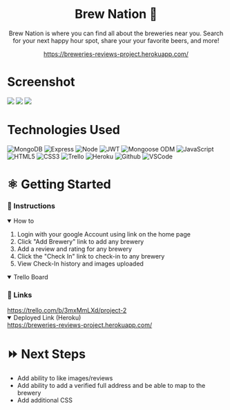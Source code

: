 <div align="center">

# Brew Nation 🍺

Brew Nation is where you can find all about the breweries near you. Search for your next happy hour spot, share your your favorite beers, and more!

<a href="https://breweries-reviews-project.herokuapp.com/">https://breweries-reviews-project.herokuapp.com/</a>

</div>

# Screenshot

<img src="https://i.imgur.com/6haFMdC.png">
<img src="https://i.imgur.com/oknCWGG.png">
<img src="https://i.imgur.com/FM3mmn8.png">

# Technologies Used

![MongoDB](https://img.shields.io/badge/-MongoDB-333?style=flat&logo=mongodb)
![Express](https://img.shields.io/badge/-Express-333?style=flat&logo=express)
![Node](https://img.shields.io/badge/-Node.js-333?style=flat&logo=node.js)
![JWT](https://img.shields.io/badge/-JSON_Web_Tokens-333?style=flat&logo=jsonwebtokens)
![Mongoose ODM](https://img.shields.io/badge/-Mongoose_ODM-333?style=flat&logo=mongodb)
![JavaScript](https://img.shields.io/badge/-JavaScript-333?style=flat&logo=javascript) 
![HTML5](https://img.shields.io/badge/-HTML5-333?style=flat&logo=html5)
![CSS3](https://img.shields.io/badge/-CSS-333?style=flat&logo=css3)
![Trello](https://img.shields.io/badge/-Trello-333?style=flat&logo=trello) 
![Heroku](https://img.shields.io/badge/-Heroku-333?style=flat&logo=heroku)
![Github](https://img.shields.io/badge/-GitHub-333?style=flat&logo=github)
![VSCode](https://img.shields.io/badge/-VS_Code-333?style=flat&logo=visualstudio)

# ⚛️ Getting Started

<h3>📲 Instructions </h3>

<details open>
<summary>How to</summary>
<ol>
<li>Login with your google Account using link on the home page</li>
<li>Click "Add Brewery" link to add any brewery</li>
<li>Add a review and rating for any brewery</li>
<li>Click the "Check In" link to check-in to any brewery</li>
<li>View Check-In history and images uploaded</li>
</ol>
</details>

<details open>
<h3>🔗 Links </h3>
<summary>Trello Board</summary>   
<a href="https://trello.com/b/3mxMmLXd/project-2">https://trello.com/b/3mxMmLXd/project-2</a>      
</details>

<details open>   
<summary>Deployed Link (Heroku)</summary>
<a href="https://breweries-reviews-project.herokuapp.com/">https://breweries-reviews-project.herokuapp.com/</a>
</details>


# ⏩ Next Steps   

- Add ability to like images/reviews
- Add ability to add a verified full address and be able to map to the brewery
- Add additional CSS 
